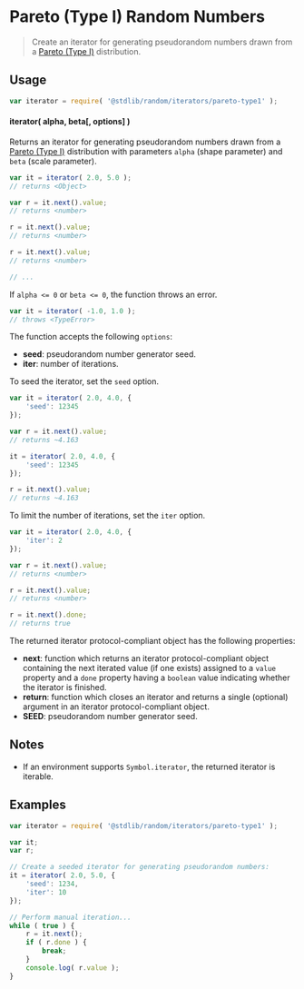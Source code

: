 <!--

@license Apache-2.0

Copyright (c) 2018 The Stdlib Authors.

Licensed under the Apache License, Version 2.0 (the "License");
you may not use this file except in compliance with the License.
You may obtain a copy of the License at

   http://www.apache.org/licenses/LICENSE-2.0

Unless required by applicable law or agreed to in writing, software
distributed under the License is distributed on an "AS IS" BASIS,
WITHOUT WARRANTIES OR CONDITIONS OF ANY KIND, either express or implied.
See the License for the specific language governing permissions and
limitations under the License.

-->

# Pareto (Type I) Random Numbers

> Create an iterator for generating pseudorandom numbers drawn from a [Pareto (Type I)][pareto] distribution.

<section class="usage">

## Usage

```javascript
var iterator = require( '@stdlib/random/iterators/pareto-type1' );
```

#### iterator( alpha, beta\[, options] )

Returns an iterator for generating pseudorandom numbers drawn from a [Pareto (Type I)][pareto] distribution with parameters `alpha` (shape parameter) and `beta` (scale parameter).

```javascript
var it = iterator( 2.0, 5.0 );
// returns <Object>

var r = it.next().value;
// returns <number>

r = it.next().value;
// returns <number>

r = it.next().value;
// returns <number>

// ...
```

If `alpha <= 0` or `beta <= 0`, the function throws an error.

<!-- run throws: true -->

```javascript
var it = iterator( -1.0, 1.0 );
// throws <TypeError>
```

The function accepts the following `options`:

-   **seed**: pseudorandom number generator seed.
-   **iter**: number of iterations.

To seed the iterator, set the `seed` option.

```javascript
var it = iterator( 2.0, 4.0, {
    'seed': 12345
});

var r = it.next().value;
// returns ~4.163

it = iterator( 2.0, 4.0, {
    'seed': 12345
});

r = it.next().value;
// returns ~4.163
```

To limit the number of iterations, set the `iter` option.

```javascript
var it = iterator( 2.0, 4.0, {
    'iter': 2
});

var r = it.next().value;
// returns <number>

r = it.next().value;
// returns <number>

r = it.next().done;
// returns true
```

The returned iterator protocol-compliant object has the following properties:

-   **next**: function which returns an iterator protocol-compliant object containing the next iterated value (if one exists) assigned to a `value` property and a `done` property having a `boolean` value indicating whether the iterator is finished.
-   **return**: function which closes an iterator and returns a single (optional) argument in an iterator protocol-compliant object.
-   **SEED**: pseudorandom number generator seed.

</section>

<!-- /.usage -->

<section class="notes">

## Notes

-   If an environment supports `Symbol.iterator`, the returned iterator is iterable.

</section>

<!-- /.notes -->

<section class="examples">

## Examples

<!-- eslint no-undef: "error" -->

```javascript
var iterator = require( '@stdlib/random/iterators/pareto-type1' );

var it;
var r;

// Create a seeded iterator for generating pseudorandom numbers:
it = iterator( 2.0, 5.0, {
    'seed': 1234,
    'iter': 10
});

// Perform manual iteration...
while ( true ) {
    r = it.next();
    if ( r.done ) {
        break;
    }
    console.log( r.value );
}
```

</section>

<!-- /.examples -->

<section class="links">

[pareto]: https://en.wikipedia.org/wiki/Pareto_distribution

</section>

<!-- /.links -->
